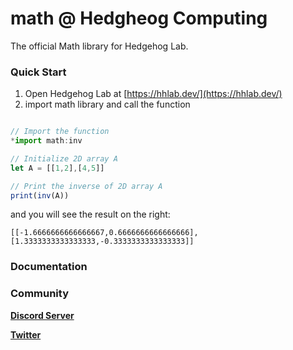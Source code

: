 # math @ Hedgheog Computing

The official Math library for Hedgehog Lab.

### Quick Start

1. Open Hedgehog Lab at [https://hhlab.dev/](https://hhlab.dev/)
2. import math library and call the function
```js

// Import the function
*import math:inv

// Initialize 2D array A
let A = [[1,2],[4,5]]

// Print the inverse of 2D array A
print(inv(A))
```

and you will see the result on the right:
```
[[-1.6666666666666667,0.6666666666666666],
[1.3333333333333333,-0.3333333333333333]]
```

### Documentation

### Community

[**Discord Server**](https://discord.gg/hGhsanhJaK) 

[**Twitter**](https://twitter.com/HedgehogLabHQ)
